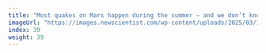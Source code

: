 ```yaml
---
title: "Most quakes on Mars happen during the summer – and we don’t know why"
imageUrl: "https://images.newscientist.com/wp-content/uploads/2025/03/14160308/sei243597525.jpg?width=788"
index: 39
weight: 39
---
```

